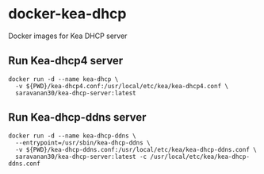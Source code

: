 # docker-kea-dhcp
Docker images for Kea DHCP server

## Run Kea-dhcp4 server

```
docker run -d --name kea-dhcp \
  -v ${PWD}/kea-dhcp4.conf:/usr/local/etc/kea/kea-dhcp4.conf \
  saravanan30/kea-dhcp-server:latest
```

## Run Kea-dhcp-ddns server

```
docker run -d --name kea-dhcp-ddns \
  --entrypoint=/usr/sbin/kea-dhcp-ddns \
  -v ${PWD}/kea-dhcp-ddns.conf:/usr/local/etc/kea/kea-dhcp-ddns.conf \
  saravanan30/kea-dhcp-server:latest -c /usr/local/etc/kea/kea-dhcp-ddns.conf
```
